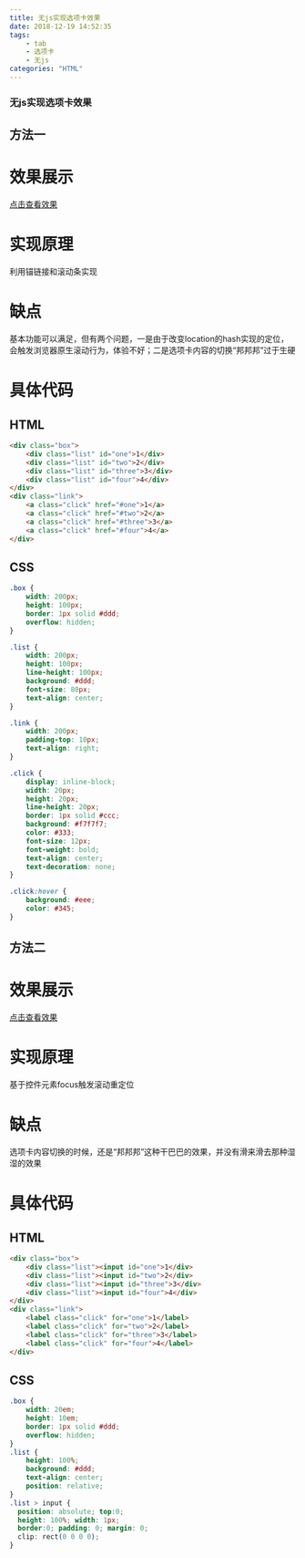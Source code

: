 ```yaml
---
title: 无js实现选项卡效果
date: 2018-12-19 14:52:35
tags: 
    - tab
    - 选项卡
    - 无js
categories: "HTML"
---
```


### 无js实现选项卡效果

## 方法一
# 效果展示
[点击查看效果](/dome1/)

# 实现原理
利用锚链接和滚动条实现

# 缺点
基本功能可以满足，但有两个问题，一是由于改变location的hash实现的定位，会触发浏览器原生滚动行为，体验不好；二是选项卡内容的切换“邦邦邦”过于生硬
<!-- more -->
# 具体代码
## HTML
```HTML
<div class="box">
	<div class="list" id="one">1</div>
    <div class="list" id="two">2</div>
    <div class="list" id="three">3</div>
    <div class="list" id="four">4</div>
</div>
<div class="link">
    <a class="click" href="#one">1</a>
    <a class="click" href="#two">2</a>
    <a class="click" href="#three">3</a>
    <a class="click" href="#four">4</a>
</div>

```

## CSS

```CSS
.box {
	width: 200px;
	height: 100px;
	border: 1px solid #ddd;
	overflow: hidden;
}

.list {
	width: 200px;
	height: 100px;
	line-height: 100px;
	background: #ddd;
	font-size: 80px;
	text-align: center;
}

.link {
	width: 200px;
	padding-top: 10px;
	text-align: right;
}

.click {
	display: inline-block;
	width: 20px;
	height: 20px;
	line-height: 20px;
	border: 1px solid #ccc;
	background: #f7f7f7;
	color: #333;
	font-size: 12px;
	font-weight: bold;
	text-align: center;
	text-decoration: none;
}

.click:hover {
	background: #eee;
	color: #345;
}

```

## 方法二
# 效果展示
[点击查看效果](https://hakunamatata052.github.io/blog/example/2.html)

# 实现原理
基于控件元素focus触发滚动重定位

# 缺点
选项卡内容切换的时候，还是“邦邦邦”这种干巴巴的效果，并没有滑来滑去那种湿湿的效果

# 具体代码
## HTML
```HTML
<div class="box">
    <div class="list"><input id="one">1</div>
    <div class="list"><input id="two">2</div>
    <div class="list"><input id="three">3</div>
    <div class="list"><input id="four">4</div>
</div>
<div class="link">
    <label class="click" for="one">1</label>
    <label class="click" for="two">2</label>
    <label class="click" for="three">3</label>
    <label class="click" for="four">4</label>
</div>

```

## CSS

```CSS
.box {
    width: 20em;
    height: 10em;
    border: 1px solid #ddd;
    overflow: hidden;
}
.list {
    height: 100%;
    background: #ddd;
    text-align: center;
    position: relative;
}
.list > input { 
  position: absolute; top:0; 
  height: 100%; width: 1px;
  border:0; padding: 0; margin: 0;
  clip: rect(0 0 0 0);
}

```
